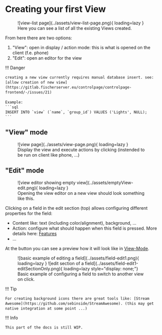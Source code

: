 # Creating your first View

<figure markdown>
  ![view-list page](../assets/view-list-page.png){ loading=lazy }
  <figcaption>Here you can see a list of all the existing Views created.</figcaption>
</figure>

From here there are two options:

1. "View": open in display / action mode: this is what is opened on the client (f.e. phone)
2. "Edit": open an editor for the view

!!! Danger

    creating a new view currently requires manual database insert. see: [allow creation of new view](https://gitlab.fischerserver.eu/controlpage/controlpage-frontend/-/issues/21)

    Example:
    ```sql
    INSERT INTO `view` (`name`, `group_id`) VALUES ('Lights', NULL);
    ```

## "View" mode

<figure markdown>
  ![view page](../assets/view-page.png){ loading=lazy }
  <figcaption>Display the view and execute actions by clicking (instended to be run on client like phone, ...)</figcaption>
</figure>

## "Edit" mode

<figure markdown>
  ![view editor showing empty view](../assets/emptyView-edit.png){ loading=lazy }
  <figcaption>Opening the view editor on a new view should look something like this.</figcaption>
</figure>

Clicking on a field in the edit section (top) allows configuring different properties for the field:

  - Content like: text (including color/alignment), background, ...
  - Action: configure what should happen when this field is pressed. More details here: [Features](features.md#actions)
  - ...

At the button you can see a preview how it will look like in [View-Mode](#view-mode).

<figure markdown>
  ![basic example of editing a field](../assets/field-edit1.png){ loading=lazy }
  ![edit section of a field](../assets/field-edit1-editSectionOnly.png){ loading=lazy style="display: none;"}
  <figcaption>Basic example of configuring a field to switch to another view on click.</figcaption>
</figure>

!!! Tip  

    For creating background icons there are great tools like: [Stream Awesome](https://github.com/sebinside/StreamAwesome). (this may get native integration at some point ...)

!!! Info

    This part of the docs is still WIP.

